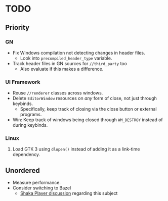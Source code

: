 # TODO

## Priority

### GN

- Fix Windows compilation not detecting changes in header files.
  - Look into `precompiled_header_type` variable.
- Track header files in GN sources for `//third_party` too
  - Also evaluate if this makes a difference.

### UI Framework

- Reuse `//renderer` classes across windows.
- Delete `EditorWindow` resources on _any_ form of close, not just through keybinds.
  - Specifically, keep track of closing via the close button or external programs.
- Win: Keep track of windows being closed through `WM_DESTROY` instead of during keybinds.

### Linux

1. Load GTK 3 using `dlopen()` instead of adding it as a link-time dependency.

## Unordered

- Measure performance.
- Consider switching to Bazel
  - [Shaka Player discussion](https://github.com/shaka-project/shaka-player-embedded/issues/19) regarding this subject

